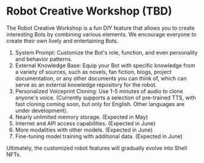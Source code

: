 # Robot Creative Workshop (TBD)

The Robot Creative Workshop is a fun DIY feature that allows you to create interesting Bots by combining various elements. We encourage everyone to create their own lively and entertaining Bots.

1. System Prompt: Customize the Bot's role, function, and even personality and behavior patterns.
2. External Knowledge Base: Equip your Bot with specific knowledge from a variety of sources, such as novels, fan fiction, blogs, project documentation, or any other documents you can think of, which can serve as an external knowledge repository for the robot.
3. Personalized Voiceprint Cloning: Use 1-5 minutes of audio to clone anyone's voice. (Currently supports a selection of pre-trained TTS, with fast cloning coming soon, but only for English. Other languages are under development).
4. Nearly unlimited memory storage. (Expected in May)
5. Internet and API access capabilities. (Expected in June)
6. More modalities with other models. (Expected in June)
7. Fine-tuning model training with additional data. (Expected in June)

Ultimately, the customized robot features will gradually evolve into Shell NFTs.